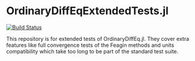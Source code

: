 # OrdinaryDiffEqExtendedTests.jl

[![Build Status](https://travis-ci.org/JuliaDiffEq/OrdinaryDiffEqExtendedTests.jl.svg?branch=master)](https://travis-ci.org/JuliaDiffEq/OrdinaryDiffEqExtendedTests.jl)

This repository is for extended tests of OrdinaryDiffEq.jl. They cover extra
features like full convergence tests of the Feagin methods and units compatibility
which take too long to be part of the standard test suite.
